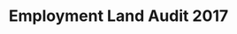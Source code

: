 ---
schema: default
title: Employment Land Audit 2017
organization: Perth and Kinross Council
notes: >-
    The Perth and Kinross Employment Land Audit is prepared annually to provide up to date and accurate information on the supply and availability of employment land for business and industrial use within the Perth and Kinross Council area. This audit has been prepared from information provided in the Local Development Plan and through the monitoring of planning application approvals.
resources:
  - name: Employment Land Audit 2017 HTML
  - url: >-
      http://opendata-pkc.opendata.arcgis.com/datasets/30b0272534a84f8ba3ff30900166aca0_0
  - format: HTML

  - name: Employment Land Audit 2017 ESRI REST
  - url: >-
      https://services.arcgis.com/pfFDYSlYcp7mabvZ/arcgis/rest/services/EmploymentLandAuditAudit_2017/FeatureServer/0
  - format: ESRI REST

  - name: Employment Land Audit 2017 GEOJSON
  - url: >-
      http://opendata-pkc.opendata.arcgis.com/datasets/30b0272534a84f8ba3ff30900166aca0_0.geojson
  - format: GEOJSON

  - name: Employment Land Audit 2017 CSV
  - url: >-
      http://opendata-pkc.opendata.arcgis.com/datasets/30b0272534a84f8ba3ff30900166aca0_0.csv
  - format: CSV

  - name: Employment Land Audit 2017 KML
  - url: >-
      http://opendata-pkc.opendata.arcgis.com/datasets/30b0272534a84f8ba3ff30900166aca0_0.kml
  - format: KML

  - name: Employment Land Audit 2017 ZIP
  - url: >-
      http://opendata-pkc.opendata.arcgis.com/datasets/30b0272534a84f8ba3ff30900166aca0_0.zip
  - format: ZIP
license: Open Government Licence 3.0 (United Kingdom)
category:

  - 2017,boundary,economy,land,Employment
maintainer: Perth and Kinross Council
maintainer_email: someone@example.com
---